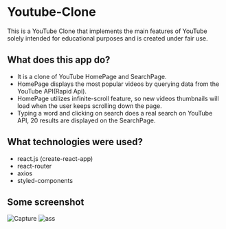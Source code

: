 # Youtube-Clone

This is a YouTube Clone that implements the main features of YouTube solely intended for educational purposes and is created under fair use.

## What does this app do?
- It is a clone of YouTube HomePage and SearchPage.
- HomePage displays the most popular videos by querying data from the YouTube API(Rapid Api).
- HomePage utilizes infinite-scroll feature, so new videos thumbnails will load when the user keeps scrolling down the page.
- Typing a word and clicking on search does a real search on YouTube API, 20 results are displayed on the SearchPage.

## What technologies were used?
- react.js (create-react-app)
- react-router
- axios
- styled-components


## Some screenshot

![Capture](https://user-images.githubusercontent.com/109691178/213862875-750d8378-4557-4401-97f4-bfe1f6b14748.PNG)
![ass](https://user-images.githubusercontent.com/109691178/213862866-949596bd-5b8e-4ee8-b5a8-1a2a4da13bfc.PNG)
